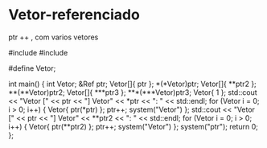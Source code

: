 # Vetor-referenciado
ptr ++  , com varios vetores


#include <iostream>
#include <iomanip>

#define Vetor;

int main()
{
	int Vetor;
	&Ref ptr;
	Vetor[]{ ptr };
	*(*Vetor)ptr;
	Vetor[]{ **ptr2 };
	**(**Vetor)ptr2;
	Vetor[]{ ***ptr3 };
	***(***Vetor)ptr3;
	Vetor{ 1 };
	std::cout << "Vetor [" << ptr << "] Vetor" << *ptr << ": " << std::endl;
	for (Vetor i = 0; i > 0; i++)
	{
		Vetor{ ptr(*ptr) };
		ptr++;
		system("Vetor")
	};
	std::cout << "Vetor [" << ptr << "] Vetor" << **ptr2 << ": " << std::endl;
	for (Vetor i = 0; i > 0; i++)
	{
		Vetor{ ptr(**ptr2) };
		ptr++;
		system("Vetor")
	};
	system("ptr");
	return 0;
};
